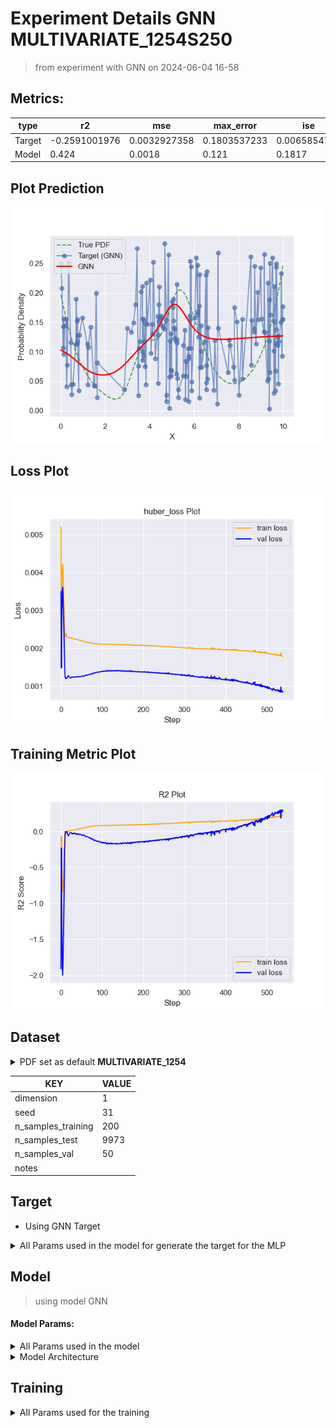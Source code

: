 # Experiment Details GNN MULTIVARIATE_1254S250
> from experiment with GNN
> on 2024-06-04 16-58
## Metrics:
                                                                                                      
| type   | r2            | mse          | max_error    | ise          | kl           | evs           |
|--------|---------------|--------------|--------------|--------------|--------------|---------------|
| Target | -0.2591001976 | 0.0032927358 | 0.1803537233 | 0.0065854717 | 0.1220657858 | -0.2533491677 |
| Model  | 0.424         | 0.0018       | 0.121        | 0.1817       | 0.0863       | 0.491         |
                                                                                                      
## Plot Prediction

<img src="pdf_ceb1d5eb.png">

## Loss Plot

<img src="loss_ceb1d5eb.png">

## Training Metric Plot

<img src="train_metric_ceb1d5eb.png">

## Dataset

<details><summary>PDF set as default <b>MULTIVARIATE_1254</b></summary>

#### Dimension 1
                                      
| type        | rate | weight |      |
|-------------|------|--------|------|
| exponential | 1    | 0.2    |      |
| logistic    | 4    | 0.8    | 0.25 |
| logistic    | 5.5  | 0.7    | 0.3  |
| exponential | -1   | 0.25   | -10  |
                                      
</details>
                              
| KEY                | VALUE |
|--------------------|-------|
| dimension          | 1     |
| seed               | 31    |
| n_samples_training | 200   |
| n_samples_test     | 9973  |
| n_samples_val      | 50    |
| notes              |       |
                              
## Target
- Using GNN Target
<details><summary>All Params used in the model for generate the target for the MLP </summary>

                            
| KEY          | VALUE     |
|--------------|-----------|
| n_components | 11        |
| n_init       | 20        |
| max_iter     | 100       |
| init_params  | k-means++ |
| random_state | 45        |
                            
</details>

## Model
> using model GNN
#### Model Params:
<details><summary>All Params used in the model </summary>

                                                                                   
| KEY             | VALUE                                                         |
|-----------------|---------------------------------------------------------------|
| dropout         | 0.0                                                           |
| hidden_layer    | [[9, Tanh()], (20, Sigmoid()), (34, Sigmoid()), (26, Tanh())] |
| last_activation | lambda                                                        |
                                                                                   
</details>

<details><summary>Model Architecture </summary>

NeuralNetworkModular(
  (dropout): Dropout(p=0.0, inplace=False)
  (output_layer): Linear(in_features=26, out_features=1, bias=True)
  (last_activation): AdaptiveSigmoid(
    (sigmoid): Sigmoid()
  )
  (layers): ModuleList(
    (0): Linear(in_features=1, out_features=9, bias=True)
    (1): Linear(in_features=9, out_features=20, bias=True)
    (2): Linear(in_features=20, out_features=34, bias=True)
    (3): Linear(in_features=34, out_features=26, bias=True)
    (4): AdaptiveSigmoid(
      (sigmoid): Sigmoid()
    )
  )
  (activation): ModuleList(
    (0): Tanh()
    (1-2): 2 x Sigmoid()
    (3): Tanh()
  )
)
</details>

## Training
<details><summary>All Params used for the training </summary>

                                        
| KEY           | VALUE                |
|---------------|----------------------|
| epochs        | 540                  |
| batch_size    | 52                   |
| loss_type     | huber_loss           |
| optimizer     | Adam                 |
| learning_rate | 0.003454947958915411 |
                                        
</details>

